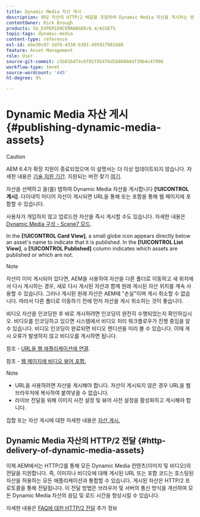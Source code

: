 ```yaml
---
title: Dynamic Media 자산 게시
description: 해당 자산의 HTTP/2 배달을 포함하여 Dynamic Media 자산을 게시하는 방법.
contentOwner: Rick Brough
products: SG_EXPERIENCEMANAGER/6.4/ASSETS
topic-tags: dynamic-media
content-type: reference
exl-id: ebe30c07-1d76-4338-b301-49591f981688
feature: Asset Management
role: User
source-git-commit: c5b816d74c6f02f85476d16868844f39b4c47996
workflow-type: tm+mt
source-wordcount: '445'
ht-degree: 9%

---
```


# Dynamic Media 자산 게시 {#publishing-dynamic-media-assets}

>[!CAUTION]
>
>AEM 6.4가 확장 지원이 종료되었으며 이 설명서는 더 이상 업데이트되지 않습니다. 자세한 내용은 [기술 지원 기간](https://helpx.adobe.com/kr/support/programs/eol-matrix.html). 지원되는 버전 찾기 [여기](https://experienceleague.adobe.com/docs/).

자산을 선택하고 을(를) 탭하여 Dynamic Media 자산을 게시합니다 **[!UICONTROL 게시]**. 다이내믹 미디어 자산이 게시되면 URL을 통해 또는 포함을 통해 웹 페이지에 포함할 수 있습니다.

사용자가 개입하지 않고 업로드한 자산을 즉시 게시할 수도 있습니다. 자세한 내용은 [Dynamic Media 구성 - Scene7 모드](config-dms7.md).

In the **[!UICONTROL Card View]**, a small globe icon appears directly below an asset&#39;s name to indicate that it is published. In the **[!UICONTROL List View]**, a **[!UICONTROL Published]** column indicates which assets are published or which are not.

>[!NOTE]
>
>자산이 이미 게시되어 있다면, AEM을 사용하여 자산을 다른 폴더로 이동하고 새 위치에서 다시 게시하는 경우, 새로 다시 게시된 자산과 함께 원래 게시된 자산 위치를 계속 사용할 수 있습니다. 그러나 게시된 원래 자산은 AEM에 &quot;손실&quot;이며 게시 취소할 수 없습니다. 따라서 다른 폴더로 이동하기 전에 먼저 자산을 게시 취소하는 것이 좋습니다.

비디오 자산을 인코딩한 후 바로 게시하려면 인코딩이 완전히 수행되었는지 확인하십시오. 비디오를 인코딩하고 있으면 시스템에서 비디오 처리 워크플로우가 진행 중임을 알 수 있습니다. 비디오 인코딩이 완료되면 비디오 렌디션을 미리 볼 수 있습니다. 이때 게시 오류가 발생하지 않고 비디오를 게시하면 됩니다.

참조 - [URL을 웹 애플리케이션에 연결](linking-urls-to-yourwebapplication.md).

참조 - [웹 페이지에 비디오 뷰어 포함.](embed-code.md)

>[!NOTE]
>
>* URL을 사용하려면 자산을 게시해야 합니다. 자산이 게시되지 않은 경우 URL을 웹 브라우저에 복사하여 붙여넣을 수 없습니다.
>* 라이브 전달을 위해 이미지 사전 설정 및 뷰어 사전 설정을 활성화하고 게시해야 합니다.
>


집합 또는 자산 게시에 대한 자세한 내용은 [자산 게시.](managing-assets-touch-ui.md)

## Dynamic Media 자산의 HTTP/2 전달 {#http-delivery-of-dynamic-media-assets}

이제 AEM에서는 HTTP/2를 통해 모든 Dynamic Media 컨텐츠(이미지 및 비디오)의 전달을 지원합니다. 즉, 이미지나 비디오에 대해 게시된 URL 또는 포함 코드는 호스팅된 자산을 허용하는 모든 애플리케이션과 통합할 수 있습니다. 게시된 자산은 HTTP/2 프로토콜을 통해 전달됩니다. 이 전달 방법은 브라우저 및 서버의 통신 방식을 개선하여 모든 Dynamic Media 자산의 응답 및 로드 시간을 향상시킬 수 있습니다.

자세한 내용은 [FAQ에 대한 HTTP/2 전달](/help/sites-administering/scene7-http2faq.md) 추가 정보
